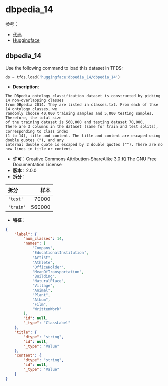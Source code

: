 # dbpedia_14

参考：

- [代码](https://github.com/huggingface/datasets/blob/master/datasets/dbpedia_14)
- [Huggingface](https://huggingface.co/datasets/dbpedia_14)

## dbpedia_14

Use the following command to load this dataset in TFDS:

```python
ds = tfds.load('huggingface:dbpedia_14/dbpedia_14')
```

- **Description**:

```
The DBpedia ontology classification dataset is constructed by picking 14 non-overlapping classes
from DBpedia 2014. They are listed in classes.txt. From each of thse 14 ontology classes, we
randomly choose 40,000 training samples and 5,000 testing samples. Therefore, the total size
of the training dataset is 560,000 and testing dataset 70,000.
There are 3 columns in the dataset (same for train and test splits), corresponding to class index
(1 to 14), title and content. The title and content are escaped using double quotes ("), and any
internal double quote is escaped by 2 double quotes (""). There are no new lines in title or content.
```

- **许可**：Creative Commons Attribution-ShareAlike 3.0 和 The GNU Free Documentation License
- **版本**：2.0.0
- **拆分**：

拆分 | 样本
:-- | --:
`'test'` | 70000
`'train'` | 560000

- **特征**：

```json
{
    "label": {
        "num_classes": 14,
        "names": [
            "Company",
            "EducationalInstitution",
            "Artist",
            "Athlete",
            "OfficeHolder",
            "MeanOfTransportation",
            "Building",
            "NaturalPlace",
            "Village",
            "Animal",
            "Plant",
            "Album",
            "Film",
            "WrittenWork"
        ],
        "id": null,
        "_type": "ClassLabel"
    },
    "title": {
        "dtype": "string",
        "id": null,
        "_type": "Value"
    },
    "content": {
        "dtype": "string",
        "id": null,
        "_type": "Value"
    }
}
```
